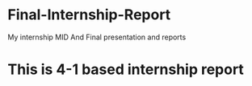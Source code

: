 # Final-Internship-Report
My internship MID And Final presentation and reports
# This is 4-1 based internship report 
